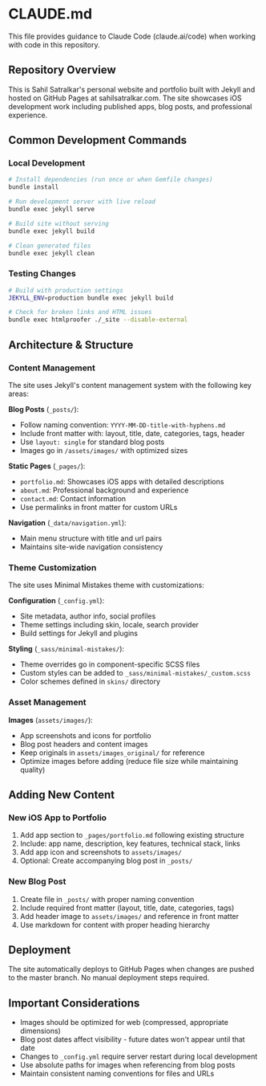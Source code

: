# CLAUDE.md

This file provides guidance to Claude Code (claude.ai/code) when working with code in this repository.

## Repository Overview

This is Sahil Satralkar's personal website and portfolio built with Jekyll and hosted on GitHub Pages at sahilsatralkar.com. The site showcases iOS development work including published apps, blog posts, and professional experience.

## Common Development Commands

### Local Development
```bash
# Install dependencies (run once or when Gemfile changes)
bundle install

# Run development server with live reload
bundle exec jekyll serve

# Build site without serving
bundle exec jekyll build

# Clean generated files
bundle exec jekyll clean
```

### Testing Changes
```bash
# Build with production settings
JEKYLL_ENV=production bundle exec jekyll build

# Check for broken links and HTML issues
bundle exec htmlproofer ./_site --disable-external
```

## Architecture & Structure

### Content Management
The site uses Jekyll's content management system with the following key areas:

**Blog Posts** (`_posts/`): 
- Follow naming convention: `YYYY-MM-DD-title-with-hyphens.md`
- Include front matter with: layout, title, date, categories, tags, header
- Use `layout: single` for standard blog posts
- Images go in `/assets/images/` with optimized sizes

**Static Pages** (`_pages/`):
- `portfolio.md`: Showcases iOS apps with detailed descriptions
- `about.md`: Professional background and experience  
- `contact.md`: Contact information
- Use permalinks in front matter for custom URLs

**Navigation** (`_data/navigation.yml`):
- Main menu structure with title and url pairs
- Maintains site-wide navigation consistency

### Theme Customization
The site uses Minimal Mistakes theme with customizations:

**Configuration** (`_config.yml`):
- Site metadata, author info, social profiles
- Theme settings including skin, locale, search provider
- Build settings for Jekyll and plugins

**Styling** (`_sass/minimal-mistakes/`):
- Theme overrides go in component-specific SCSS files
- Custom styles can be added to `_sass/minimal-mistakes/_custom.scss`
- Color schemes defined in `skins/` directory

### Asset Management
**Images** (`assets/images/`):
- App screenshots and icons for portfolio
- Blog post headers and content images
- Keep originals in `assets/images_original/` for reference
- Optimize images before adding (reduce file size while maintaining quality)

## Adding New Content

### New iOS App to Portfolio
1. Add app section to `_pages/portfolio.md` following existing structure
2. Include: app name, description, key features, technical stack, links
3. Add app icon and screenshots to `assets/images/`
4. Optional: Create accompanying blog post in `_posts/`

### New Blog Post
1. Create file in `_posts/` with proper naming convention
2. Include required front matter (layout, title, date, categories, tags)
3. Add header image to `assets/images/` and reference in front matter
4. Use markdown for content with proper heading hierarchy

## Deployment
The site automatically deploys to GitHub Pages when changes are pushed to the master branch. No manual deployment steps required.

## Important Considerations
- Images should be optimized for web (compressed, appropriate dimensions)
- Blog post dates affect visibility - future dates won't appear until that date
- Changes to `_config.yml` require server restart during local development
- Use absolute paths for images when referencing from blog posts
- Maintain consistent naming conventions for files and URLs